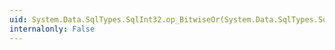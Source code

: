 ```yaml
---
uid: System.Data.SqlTypes.SqlInt32.op_BitwiseOr(System.Data.SqlTypes.SqlInt32,System.Data.SqlTypes.SqlInt32)
internalonly: False
---
```


